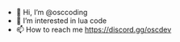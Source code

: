 - 👋 Hi, I’m @osccoding
- 👀 I’m interested in lua code
- 📫 How to reach me https://discord.gg/oscdev

